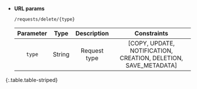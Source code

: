 * **URL params**

    `/requests/delete/{type}`

    Parameter|Type|Description|Constraints
    :-------:|:--:|:---------:|:---------:
    `type` |String|Request type|[COPY, UPDATE, NOTIFICATION, CREATION, DELETION, SAVE_METADATA]
{:.table.table-striped}

